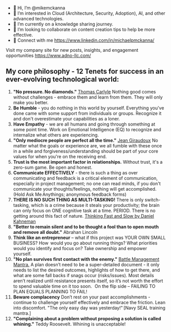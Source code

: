- 👋 Hi, I’m @mikemckanna
- 👀 I’m interested in Cloud (Architecture, Security, Adoption), AI, and other advanced technologies.
- 🌱 I’m currently on a knowledge sharing journey.
- 💞️ I’m looking to collaborate on content creation tips to help be more effective.
- 🐋 Connect with me https://www.linkedin.com/in/michaelpmckanna/

Visit my company site for new posts, insights, and engagement opportunities https://www.adno-llc.com/

## My core philosophy - 12 Tenets for success in an ever-evolving technological world:
1. **"No pressure. No diamonds."** [Thomas Carlyle](https://en.wikipedia.org/wiki/Thomas_Carlyle) Nothing good comes without challenges - embrace them and learn from them. They will only make you better.  
2. **Be Humble** - you do nothing in this world by yourself. Everything you've done came with some support from individuals or groups. Recognize it and don't overestimate your capabilities as a loner. 
3. **Have Empathy** - we are all humans and going through something at some point time. Work on Emotional Intelligence (EQ) to recognize and internalize what others are experiencing.  
4. **"Only mediocre people are perfect all the time."** [Jean Giraudoux](https://en.wikipedia.org/wiki/Jean_Giraudoux) No matter what the goals or experience are, we all fumble with these once in a while and forgiveness/understanding should be part of your core values for when you're on the receiving end.  
5. **Trust is the most important factor in relationships.** Without trust,  it's a zero-sum game. Be open and honest. 
6. **Communicate EFFECTIVELY** - there is such a thing as over communicating and feedback is a critical element of communication, especially in project management; no one can read minds, if you don't communicate your thoughts/feelings, nothing will get accomplished. (Hold Ask Me Anythings; anonymous feedback forms) 
7. **THERE IS NO SUCH THING AS MULTI-TASKING!** There is only switch-tasking, which is a crime because it steals your productivity; the brain can only focus on ONE cognitive task at a time. PERIOD. There is no getting around this fact of nature. [Thinking Fast and Slow by Daniel Kahneman](https://en.wikipedia.org/wiki/Thinking,_Fast_and_Slow)
8. **"Better to remain silent and to be thought a fool than to open mouth and remove all doubt."** Abrahan Lincoln  
9. **Think like an entrepreneur** – what if this project was YOUR OWN SMALL BUSINESS? How  would you go about running things? What priorities would you identify and focus on? Take ownership and empower yourself.  
10. **"No plan survives first contact with the enemy."** [Battle Management Mantra.](https://www.google.com/search?q=no+plan+survives+first+contact+with+the+enemy&oq=no+plan+sur&gs_lcrp=EgZjaHJvbWUqBwgAEAAYgAQyBwgAEAAYgAQyBwgBEAAYgAQyBggCEEUYOTIHCAMQABiABDIHCAQQABiABDIHCAUQABiABDIHCAYQABiABDIGCAcQRRg80gEIMjk1MWowajSoAgCwAgA&sourceid=chrome&ie=UTF-8) A plan doesn’t need to be a super-detailed document - it only needs to list the desired outcomes, highlights of how to get there, and what are some fall backs if snags occur (risks/issues). Most details aren’t realized until resistance presents itself, so it’s not worth the effort to spend valuable time on it too soon.   On the flip side – FAILING TO PLAN EQUALS PLANNING TO FAIL! 
11. **Beware complacency** Don’t rest on your past accomplishments - continue to challenge yourself effectively and embrace the friction. Lean into discomfort. "The only easy day was yesterday!" [Navy SEAL training mantra.] 
12. **"Complaining about a problem without proposing a solution is called whining."** Teddy Roosevelt. Whining is unacceptable!
    
<!---
mikemckanna/mikemckanna is a ✨ special ✨ repository because its `README.md` (this file) appears on your GitHub profile.
You can click the Preview link to take a look at your changes.
--->
